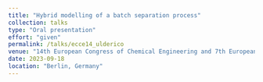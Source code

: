 ```yaml
---
title: "Hybrid modelling of a batch separation process"
collection: talks
type: "Oral presentation"
effort: "given"
permalink: /talks/ecce14_ulderico
venue: "14th European Congress of Chemical Engineering and 7th European Congress of Applied Biotechnology"
date: 2023-09-18
location: "Berlin, Germany"
---
```

